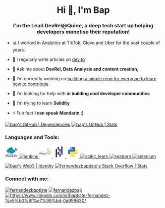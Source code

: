<h1 align="center">Hi 👋, I'm Bap</h1>
<h3 align="center">I'm the Lead DevRel@Quine, a deep tech start up helping developers monetise their reputation!</h3>

- 📊 I worked in Analytics at TikTok, Glovo and Uber for the past couple of years.

- 📝 I regularly write articles on [dev.to](https://dev.to/fernandezbaptiste)

- 💬 Ask me about **DevRel, Data Analysis and content creation,**

- 🔭 I’m currently working on [building a simple repo for everyone to learn how to contribute](https://github.com/quine-sh/Your-First-Contribution)

- 🤝 I’m looking for help with **in building cool developer communities**

- 🌱 I’m trying to learn **Solidity**

- ⚡ Fun fact **I can speak Mandarin :)**

[![bap's GitHub | Dependencies](https://stats.quine.sh/bap/dependencies?theme=dark)](https://quine.sh?utm_source=widgets&utm_campaign=bap)
[![bap's GitHub | Stats](https://stats.quine.sh/bap/github?theme=light)](https://quine.sh)

<h3 align="left">Languages and Tools:</h3>
<p align="left"> <a href="https://www.docker.com/" target="_blank" rel="noreferrer"> <img src="https://raw.githubusercontent.com/devicons/devicon/master/icons/docker/docker-original-wordmark.svg" alt="docker" width="40" height="40"/> </a> <a href="https://www.jenkins.io" target="_blank" rel="noreferrer"> <img src="https://www.vectorlogo.zone/logos/jenkins/jenkins-icon.svg" alt="jenkins" width="40" height="40"/> </a> <a href="https://www.mysql.com/" target="_blank" rel="noreferrer"> <img src="https://raw.githubusercontent.com/devicons/devicon/master/icons/mysql/mysql-original-wordmark.svg" alt="mysql" width="40" height="40"/> </a> <a href="https://pandas.pydata.org/" target="_blank" rel="noreferrer"> <img src="https://raw.githubusercontent.com/devicons/devicon/2ae2a900d2f041da66e950e4d48052658d850630/icons/pandas/pandas-original.svg" alt="pandas" width="40" height="40"/> </a> <a href="https://www.python.org" target="_blank" rel="noreferrer"> <img src="https://raw.githubusercontent.com/devicons/devicon/master/icons/python/python-original.svg" alt="python" width="40" height="40"/> </a> <a href="https://scikit-learn.org/" target="_blank" rel="noreferrer"> <img src="https://upload.wikimedia.org/wikipedia/commons/0/05/Scikit_learn_logo_small.svg" alt="scikit_learn" width="40" height="40"/> </a> <a href="https://seaborn.pydata.org/" target="_blank" rel="noreferrer"> <img src="https://seaborn.pydata.org/_images/logo-mark-lightbg.svg" alt="seaborn" width="40" height="40"/> </a> <a href="https://www.selenium.dev" target="_blank" rel="noreferrer"> <img src="https://raw.githubusercontent.com/detain/svg-logos/780f25886640cef088af994181646db2f6b1a3f8/svg/selenium-logo.svg" alt="selenium" width="40" height="40"/> </a> </p>

[![bap's Web3 | Identity](https://stats.quine.sh/bap/web3?theme=dark)](https://quine.sh)
[![fernandezbaptiste's Stack Overflow | Stats](https://stats-dev.quine.sh/fernandezbaptiste/stack-overflow?theme=dark)](https://dev.quine.sh?utm_source=widgets&utm_campaign=fernandezbaptiste)


<h3 align="left">Connect with me:</h3>
<p align="left">
<a href="https://dev.to/fernandezbaptiste" target="blank"><img align="center" src="https://raw.githubusercontent.com/rahuldkjain/github-profile-readme-generator/master/src/images/icons/Social/devto.svg" alt="fernandezbaptiste" height="30" width="40" /></a>
<a href="https://twitter.com/fernandezbap" target="blank"><img align="center" src="https://raw.githubusercontent.com/rahuldkjain/github-profile-readme-generator/master/src/images/icons/Social/twitter.svg" alt="fernandezbap" height="30" width="40" /></a>
<a href="https://linkedin.com/in/https://www.linkedin.com/in/baptiste-fernandez-%e5%b0%8f%e7%99%bd-0a958630/" target="blank"><img align="center" src="https://raw.githubusercontent.com/rahuldkjain/github-profile-readme-generator/master/src/images/icons/Social/linked-in-alt.svg" alt="https://www.linkedin.com/in/baptiste-fernandez-%e5%b0%8f%e7%99%bd-0a958630/" height="30" width="40" /></a>
</p>

